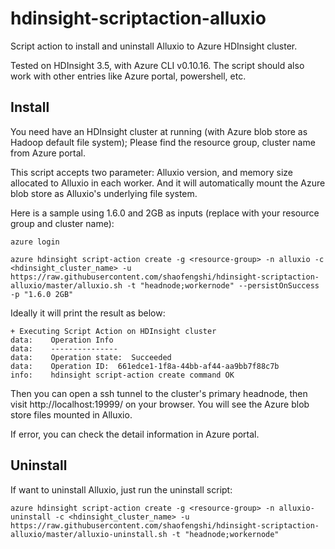 # hdinsight-scriptaction-alluxio

Script action to install and uninstall Alluxio to Azure HDInsight cluster.

Tested on HDInsight 3.5, with Azure CLI v0.10.16. The script should also work with other entries like Azure portal, powershell, etc.

## Install

You need have an HDInsight cluster at running (with Azure blob store as Hadoop default file system); Please find the resource group, cluster name from Azure portal. 

This script accepts two parameter: Alluxio version, and memory size allocated to Alluxio in each worker. And it will automatically mount the Azure blob store as Alluxio's underlying file system. 

Here is a sample using 1.6.0 and 2GB as inputs (replace with your resource group and cluster name):

```
azure login

azure hdinsight script-action create -g <resource-group> -n alluxio -c <hdinsight_cluster_name> -u https://raw.githubusercontent.com/shaofengshi/hdinsight-scriptaction-alluxio/master/alluxio.sh -t "headnode;workernode" --persistOnSuccess -p "1.6.0 2GB"
```

Ideally it will print the result as below:

```
+ Executing Script Action on HDInsight cluster
data:    Operation Info
data:    ---------------
data:    Operation state:  Succeeded
data:    Operation ID:  661edce1-1f8a-44bb-af44-aa9bb7f88c7b
info:    hdinsight script-action create command OK
```

Then you can open a ssh tunnel to the cluster's primary headnode, then visit http://localhost:19999/ on your browser. You will see the Azure blob store files mounted in Alluxio.

If error, you can check the detail information in Azure portal.


## Uninstall

If want to uninstall Alluxio, just run the uninstall script:

```
azure hdinsight script-action create -g <resource-group> -n alluxio-uninstall -c <hdinsight_cluster_name> -u https://raw.githubusercontent.com/shaofengshi/hdinsight-scriptaction-alluxio/master/alluxio-uninstall.sh -t "headnode;workernode"
```